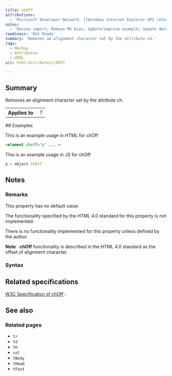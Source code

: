 ```yaml
---
title: chOff
attributions:
  - 'Microsoft Developer Network: [[Windows Internet Explorer API reference](http://msdn.microsoft.com/en-us/library/ie/hh828809%28v=vs.85%29.aspx) Article]'
notes:
  - 'Review import; Remove MS bias; Update/improve example; Update descriptions; Fix lists & compatibility info'
readiness: 'Not Ready'
summary: 'Removes an alignment character set by the attribute ch.'
tags:
  - Markup
  - Attributes
  - HTML
uri: html/attributes/chOff

---
```

## Summary

Removes an alignment character set by the attribute ch.

<table class="wikitable">
<tr>
<th>
Applies to

</th>
<td>
 ?

</td>
</tr>
</table>
## Examples

This is an example usage in HTML for chOff

``` html
<element choff="p" ... >
```

This is an example usage in JS for chOff

``` js
p = object.chOff
```

## Notes

### Remarks

This property has no default value.

The functionality specified by the HTML 4.0 standard for this property is not implemented.

There is no functionality implemented for this property unless defined by the author.

**Note**   **chOff** functionality is described in the HTML 4.0 standard as the offset of alignment character.

### Syntax

## Related specifications

[W3C Specification of chOff](http://www.w3.org/TR/html401/struct/tables.html#adef-charoff)
:

## See also

### Related pages

-   `tr`
-   `td`
-   `th`
-   `col`
-   `tBody`
-   `tHead`
-   `tFoot`

